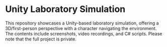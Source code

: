 # Unity Laboratory Simulation

This repository showcases a Unity-based laboratory simulation, offering a 3D/first-person perspective with a character navigating the environment. The contents include screenshots, video recordings, and C# scripts. Please note that the full project is private.
